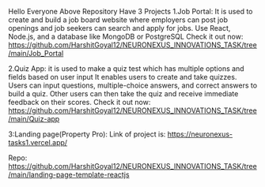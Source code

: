 Hello Everyone
Above Repository Have 3 Projects
1.Job Portal: It is used to create and build a job board website where employers can post job openings and job seekers can search and apply for jobs. Use React, Node.js, and a database like MongoDB or PostgreSQL
Check it out now:
https://github.com/HarshitGoyal12/NEURONEXUS_INNOVATIONS_TASK/tree/main/Job_Portal

2.Quiz App:
it is used to make a quiz test which has multiple options and fields based on user input
It enables users to create and take quizzes. Users can input questions, multiple-choice answers, and correct answers to build a quiz. Other users can then take the quiz and receive immediate feedback on their scores.
Check it out now:
https://github.com/HarshitGoyal12/NEURONEXUS_INNOVATIONS_TASK/tree/main/Quiz-app

3:Landing page(Property Pro):
Link of project is:
https://neuronexus-tasks1.vercel.app/

Repo:
https://github.com/HarshitGoyal12/NEURONEXUS_INNOVATIONS_TASK/tree/main/landing-page-template-reactjs
